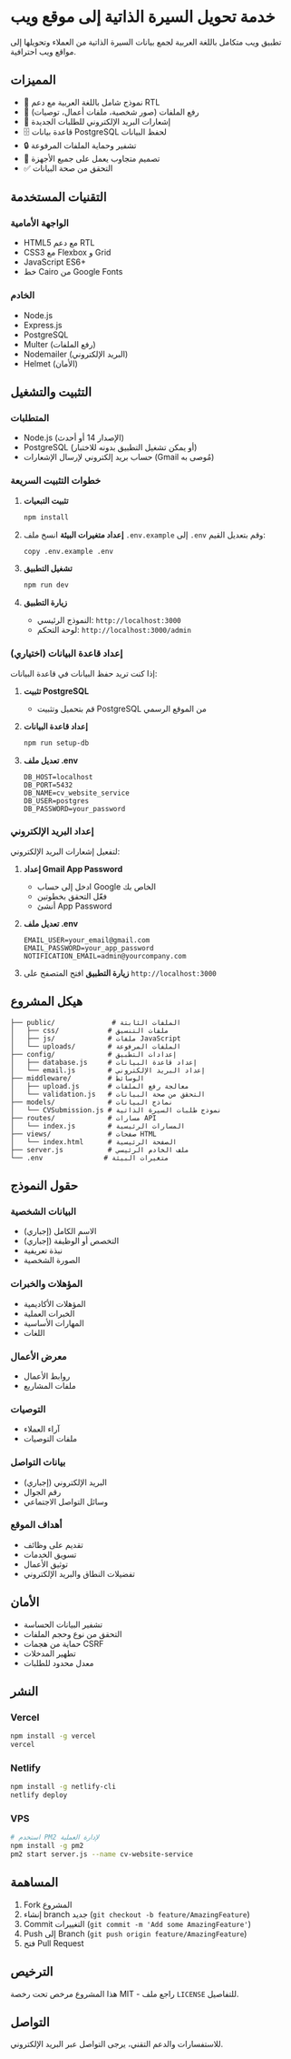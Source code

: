 # خدمة تحويل السيرة الذاتية إلى موقع ويب

تطبيق ويب متكامل باللغة العربية لجمع بيانات السيرة الذاتية من العملاء وتحويلها إلى مواقع ويب احترافية.

## المميزات

- 📝 نموذج شامل باللغة العربية مع دعم RTL
- 📁 رفع الملفات (صور شخصية، ملفات أعمال، توصيات)
- 📧 إشعارات البريد الإلكتروني للطلبات الجديدة
- 🗄️ قاعدة بيانات PostgreSQL لحفظ البيانات
- 🔒 تشفير وحماية الملفات المرفوعة
- 📱 تصميم متجاوب يعمل على جميع الأجهزة
- ✅ التحقق من صحة البيانات

## التقنيات المستخدمة

### الواجهة الأمامية
- HTML5 مع دعم RTL
- CSS3 مع Flexbox و Grid
- JavaScript ES6+
- خط Cairo من Google Fonts

### الخادم
- Node.js
- Express.js
- PostgreSQL
- Multer (رفع الملفات)
- Nodemailer (البريد الإلكتروني)
- Helmet (الأمان)

## التثبيت والتشغيل

### المتطلبات
- Node.js (الإصدار 14 أو أحدث)
- PostgreSQL (أو يمكن تشغيل التطبيق بدونه للاختبار)
- حساب بريد إلكتروني لإرسال الإشعارات (Gmail مُوصى به)

### خطوات التثبيت السريعة

1. **تثبيت التبعيات**
   ```bash
   npm install
   ```

2. **إعداد متغيرات البيئة**
   انسخ ملف `.env.example` إلى `.env` وقم بتعديل القيم:
   ```bash
   copy .env.example .env
   ```

3. **تشغيل التطبيق**
   ```bash
   npm run dev
   ```

4. **زيارة التطبيق**
   - النموذج الرئيسي: `http://localhost:3000`
   - لوحة التحكم: `http://localhost:3000/admin`

### إعداد قاعدة البيانات (اختياري)

إذا كنت تريد حفظ البيانات في قاعدة البيانات:

1. **تثبيت PostgreSQL**
   - قم بتحميل وتثبيت PostgreSQL من الموقع الرسمي

2. **إعداد قاعدة البيانات**
   ```bash
   npm run setup-db
   ```

3. **تعديل ملف .env**
   ```
   DB_HOST=localhost
   DB_PORT=5432
   DB_NAME=cv_website_service
   DB_USER=postgres
   DB_PASSWORD=your_password
   ```

### إعداد البريد الإلكتروني

لتفعيل إشعارات البريد الإلكتروني:

1. **إعداد Gmail App Password**
   - ادخل إلى حساب Google الخاص بك
   - فعّل التحقق بخطوتين
   - أنشئ App Password

2. **تعديل ملف .env**
   ```
   EMAIL_USER=your_email@gmail.com
   EMAIL_PASSWORD=your_app_password
   NOTIFICATION_EMAIL=admin@yourcompany.com
   ```

6. **زيارة التطبيق**
   افتح المتصفح على `http://localhost:3000`

## هيكل المشروع

```
├── public/              # الملفات الثابتة
│   ├── css/            # ملفات التنسيق
│   ├── js/             # ملفات JavaScript
│   └── uploads/        # الملفات المرفوعة
├── config/             # إعدادات التطبيق
│   ├── database.js     # إعداد قاعدة البيانات
│   └── email.js        # إعداد البريد الإلكتروني
├── middleware/         # الوسائط
│   ├── upload.js       # معالجة رفع الملفات
│   └── validation.js   # التحقق من صحة البيانات
├── models/             # نماذج البيانات
│   └── CVSubmission.js # نموذج طلبات السيرة الذاتية
├── routes/             # مسارات API
│   └── index.js        # المسارات الرئيسية
├── views/              # صفحات HTML
│   └── index.html      # الصفحة الرئيسية
├── server.js           # ملف الخادم الرئيسي
└── .env               # متغيرات البيئة
```

## حقول النموذج

### البيانات الشخصية
- الاسم الكامل (إجباري)
- التخصص أو الوظيفة (إجباري)
- نبذة تعريفية
- الصورة الشخصية

### المؤهلات والخبرات
- المؤهلات الأكاديمية
- الخبرات العملية
- المهارات الأساسية
- اللغات

### معرض الأعمال
- روابط الأعمال
- ملفات المشاريع

### التوصيات
- آراء العملاء
- ملفات التوصيات

### بيانات التواصل
- البريد الإلكتروني (إجباري)
- رقم الجوال
- وسائل التواصل الاجتماعي

### أهداف الموقع
- تقديم على وظائف
- تسويق الخدمات
- توثيق الأعمال
- تفضيلات النطاق والبريد الإلكتروني

## الأمان

- تشفير البيانات الحساسة
- التحقق من نوع وحجم الملفات
- حماية من هجمات CSRF
- تطهير المدخلات
- معدل محدود للطلبات

## النشر

### Vercel
```bash
npm install -g vercel
vercel
```

### Netlify
```bash
npm install -g netlify-cli
netlify deploy
```

### VPS
```bash
# استخدم PM2 لإدارة العملية
npm install -g pm2
pm2 start server.js --name cv-website-service
```

## المساهمة

1. Fork المشروع
2. إنشاء branch جديد (`git checkout -b feature/AmazingFeature`)
3. Commit التغييرات (`git commit -m 'Add some AmazingFeature'`)
4. Push إلى Branch (`git push origin feature/AmazingFeature`)
5. فتح Pull Request

## الترخيص

هذا المشروع مرخص تحت رخصة MIT - راجع ملف `LICENSE` للتفاصيل.

## التواصل

للاستفسارات والدعم التقني، يرجى التواصل عبر البريد الإلكتروني.
